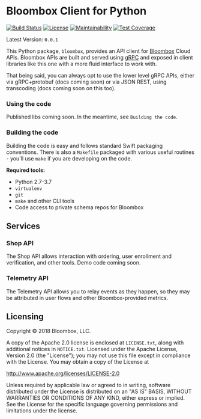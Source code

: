 # Bloombox Client for Python

[![Build Status](https://travis-ci.org/Bloombox/Python.svg?branch=master)](https://travis-ci.org/Bloombox/Python) [![License](https://img.shields.io/badge/License-Apache%202.0-blue.svg)](https://opensource.org/licenses/Apache-2.0) [![Maintainability](https://api.codeclimate.com/v1/badges/8067bca447a946905de7/maintainability)](https://codeclimate.com/github/Bloombox/Python/maintainability) [![Test Coverage](https://api.codeclimate.com/v1/badges/8067bca447a946905de7/test_coverage)](https://codeclimate.com/github/Bloombox/Python/test_coverage)

Latest Version: `0.0.1`

This Python package, `bloombox`, provides an API client for [Bloombox](https://bloombox.io) Cloud APIs. Bloombox APIs are built and served using [gRPC](https://grpc.io) and exposed in client libraries like this one with a more fluid interface to work with.

That being said, you can always opt to use the lower level gRPC APIs, either via gRPC+protobuf (docs coming soon) or via JSON REST, using transcoding (docs coming soon on this too).


### Using the code

Published libs coming soon. In the meantime, see `Building the code`.


### Building the code

Building the code is easy and follows standard Swift packaging conventions. There is also a `Makefile` packaged with various useful routines - you'll use `make` if you are developing on the code.

**Required tools:**
- Python 2.7-3.7
- `virtualenv`
- `git`
- `make` and other CLI tools
- Code access to private schema repos for Bloombox


## Services


### Shop API

The Shop API allows interaction with ordering, user enrollment and verification, and other tools. Demo code coming soon.


### Telemetry API

The Telemetry API allows you to relay events as they happen, so they may be attributed in user flows and other Bloombox-provided metrics.


## Licensing

Copyright © 2018 Bloombox, LLC.

A copy of the Apache 2.0 license is enclosed at `LICENSE.txt`, along with additional notices in `NOTICE.txt`. Licensed under the Apache License, Version 2.0 (the "License"); you may not use this file except in compliance with the License. You may obtain a copy of the License at

http://www.apache.org/licenses/LICENSE-2.0

Unless required by applicable law or agreed to in writing, software distributed under the License is distributed on an "AS IS" BASIS, WITHOUT WARRANTIES OR CONDITIONS OF ANY KIND, either express or implied. See the License for the specific language governing permissions and limitations under the license.

